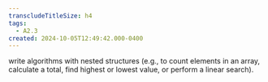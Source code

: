 ```yaml
---
transcludeTitleSize: h4
tags:
  - A2.3
created: 2024-10-05T12:49:42.000-0400
---
```

write algorithms with nested structures (e.g., to count elements in an array, calculate a total, find highest or lowest value, or perform a linear search).